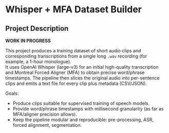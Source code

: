 # Whisper + MFA Dataset Builder

## Project Description

**WORK IN PROGRESS**

This project produces a training dataset of short audio clips and corresponding transcriptions from a single long `.wav` recording (for example, a 1-hour monologue).  
It uses OpenAI Whisper (large-v3) for an initial high-quality transcription and Montreal Forced Aligner (MFA) to obtain precise word/phrase timestamps. The pipeline then slices the original audio into per-sentence clips and emits a text file for every clip plus metadata (CSV/JSON).

Goals:
- Produce clips suitable for supervised training of speech models.
- Provide word/phrase timestamps with millisecond granularity (as far as MFA/aligner precision allows).
- Keep the pipeline modular and reproducible: pre-processing, ASR, forced alignment, segmentation.

